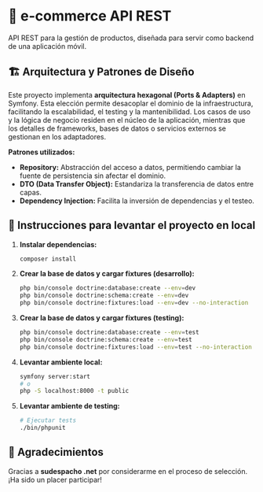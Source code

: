 # 🛒 e-commerce API REST

API REST para la gestión de productos, diseñada para servir como backend de una aplicación móvil.

## 🏗️ Arquitectura y Patrones de Diseño

Este proyecto implementa **arquitectura hexagonal (Ports & Adapters)** en Symfony. Esta elección permite desacoplar el dominio de la infraestructura, facilitando la escalabilidad, el testing y la mantenibilidad. Los casos de uso y la lógica de negocio residen en el núcleo de la aplicación, mientras que los detalles de frameworks, bases de datos o servicios externos se gestionan en los adaptadores.

**Patrones utilizados:**
- **Repository:** Abstracción del acceso a datos, permitiendo cambiar la fuente de persistencia sin afectar el dominio.
- **DTO (Data Transfer Object):** Estandariza la transferencia de datos entre capas.
- **Dependency Injection:** Facilita la inversión de dependencias y el testeo.

## 🚀 Instrucciones para levantar el proyecto en local

1. **Instalar dependencias:**
   ```bash
   composer install
   ```

2. **Crear la base de datos y cargar fixtures (desarrollo):**
   ```bash
   php bin/console doctrine:database:create --env=dev
   php bin/console doctrine:schema:create --env=dev
   php bin/console doctrine:fixtures:load --env=dev --no-interaction
   ```

3. **Crear la base de datos y cargar fixtures (testing):**
   ```bash
   php bin/console doctrine:database:create --env=test
   php bin/console doctrine:schema:create --env=test
   php bin/console doctrine:fixtures:load --env=test --no-interaction
   ```

4. **Levantar ambiente local:**
   ```bash
   symfony server:start
   # o
   php -S localhost:8000 -t public
   ```
   
5. **Levantar ambiente de testing:**
   ```bash
   # Ejecutar tests
   ./bin/phpunit
   ```

## 🙏 Agradecimientos

Gracias a **sudespacho .net** por considerarme en el proceso de selección. ¡Ha sido un placer participar!